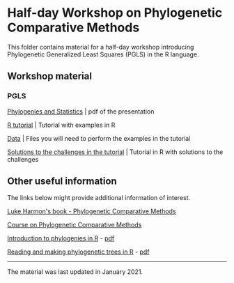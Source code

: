 # Half-day Workshop on Phylogenetic Comparative Methods

This folder contains material for a half-day workshop introducing Phylogenetic Generalized Least Squares (PGLS) in the R language.

## Workshop material

### PGLS

[Phylogenies and Statistics](https://github.com/simjoly/ComparativeMethods-HalfDayWorkshop/blob/master/PGLS_presentation.pdf) | pdf of the presentation

[R tutorial](http://htmlpreview.github.io/?http://github.com/simjoly/ComparativeMethods-HalfDayWorkshop/blob/master/StatsPhylo.html) | Tutorial with examples in R

[Data](http://github.com/simjoly/ComparativeMethods-HalfDayWorkshop/blob/master/data) | Files you will need to perform the examples in the tutorial

[Solutions to the challenges in the tutorial](http://htmlpreview.github.io/?http://github.com/simjoly/ComparativeMethods-HalfDayWorkshop/blob/master/StatsPhylo_solutions.html) | Tutorial in R with solutions to the challenges



## Other useful information

The links below might provide additional information of interest.

[Luke Harmon's book - Phylogenetic Comparative Methods](https://lukejharmon.github.io/pcm/)

[Course on Phylogenetic Comparative Methods](http://github.com/simjoly/CourseComparativeMethods/)

[Introduction to phylogenies in R](http://htmlpreview.github.io/?http://github.com/simjoly/CourseComparativeMethods/blob/master/lecture1/Introduction_phylo.html) - [pdf](http://github.com/simjoly/CourseComparativeMethods/blob/master/lecture1/Introduction_phylo.pdf)

[Reading and making phylogenetic trees in R](http://htmlpreview.github.io/?http://github.com/simjoly/CourseComparativeMethods/blob/master/lecture2/PhylogeneticTree.html) - [pdf](http://github.com/simjoly/CourseComparativeMethods/blob/master/lecture2/PhylogeneticTree.pdf)


----

The material was last updated in January 2021.
